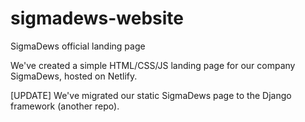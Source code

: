 # sigmadews-website
SigmaDews official landing page

We've created a simple HTML/CSS/JS landing page for our company SigmaDews, hosted on Netlify.

[UPDATE]
We've migrated our static SigmaDews page to the Django framework (another repo).
